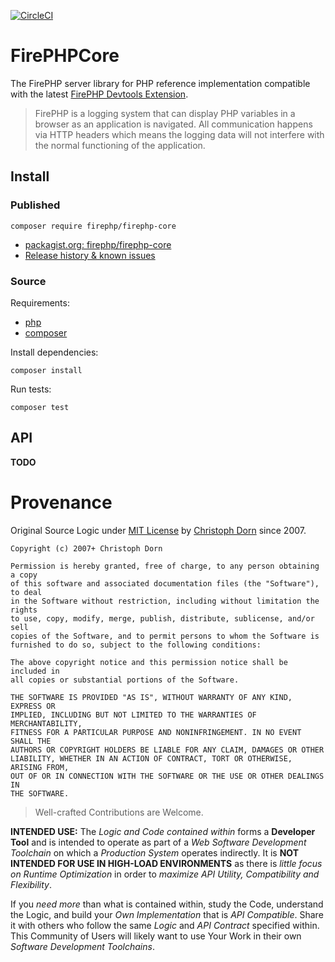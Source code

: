 [![CircleCI](https://circleci.com/gh/firephp/firephp-core.svg?style=svg)](https://circleci.com/gh/firephp/firephp-core)

FirePHPCore
===========

The FirePHP server library for PHP reference implementation compatible with the latest [FirePHP Devtools Extension](https://github.com/firephp/firephp-for-browser-devtools).

> FirePHP is a logging system that can display PHP variables in a browser as an application is navigated. All communication happens via HTTP headers which means the logging data will not interfere with the normal functioning of the application.

Install
-------

### Published

    composer require firephp/firephp-core

  * [packagist.org: firephp/firephp-core](https://packagist.org/packages/firephp/firephp-core)
  * [Release history & known issues](https://github.com/firephp/firephp-core/wiki)

### Source

Requirements:

  * [php](https://www.php.net/)
  * [composer](https://getcomposer.org/)

Install dependencies:

    composer install

Run tests:
  
    composer test

API
---

**TODO**


Provenance
==========

Original Source Logic under [MIT License](https://opensource.org/licenses/mit-license) by [Christoph Dorn](http://christophdorn.com) since 2007.

```
Copyright (c) 2007+ Christoph Dorn

Permission is hereby granted, free of charge, to any person obtaining a copy
of this software and associated documentation files (the "Software"), to deal
in the Software without restriction, including without limitation the rights
to use, copy, modify, merge, publish, distribute, sublicense, and/or sell
copies of the Software, and to permit persons to whom the Software is
furnished to do so, subject to the following conditions:

The above copyright notice and this permission notice shall be included in
all copies or substantial portions of the Software.

THE SOFTWARE IS PROVIDED "AS IS", WITHOUT WARRANTY OF ANY KIND, EXPRESS OR
IMPLIED, INCLUDING BUT NOT LIMITED TO THE WARRANTIES OF MERCHANTABILITY,
FITNESS FOR A PARTICULAR PURPOSE AND NONINFRINGEMENT. IN NO EVENT SHALL THE
AUTHORS OR COPYRIGHT HOLDERS BE LIABLE FOR ANY CLAIM, DAMAGES OR OTHER
LIABILITY, WHETHER IN AN ACTION OF CONTRACT, TORT OR OTHERWISE, ARISING FROM,
OUT OF OR IN CONNECTION WITH THE SOFTWARE OR THE USE OR OTHER DEALINGS IN
THE SOFTWARE.
```

> Well-crafted Contributions are Welcome.

**INTENDED USE:** The *Logic and Code contained within* forms a **Developer Tool** and is intended to operate as part of a *Web Software Development Toolchain* on which a *Production System* operates indirectly. It is **NOT INTENDED FOR USE IN HIGH-LOAD ENVIRONMENTS** as there is *little focus on Runtime Optimization* in order to *maximize API Utility, Compatibility and Flexibility*.

If you *need more* than what is contained within, study the Code, understand the Logic, and build your *Own Implementation* that is *API Compatible*. Share it with others who follow the same *Logic* and *API Contract* specified within. This Community of Users will likely want to use Your Work in their own *Software Development Toolchains*.
